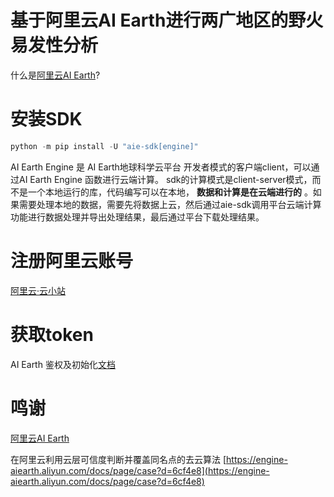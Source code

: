 # 基于阿里云AI Earth进行两广地区的野火易发性分析

什么是[阿里云AI Earth](https://engine-aiearth.aliyun.com/)?

# 安装SDK

```PowerShell
python -m pip install -U "aie-sdk[engine]"
```

AI Earth Engine 是 AI Earth地球科学云平台 开发者模式的客户端client，可以通过AI Earth Engine 函数进行云端计算。 sdk的计算模式是client-server模式，而不是一个本地运行的库，代码编写可以在本地， **数据和计算是在云端进行的** 。如果需要处理本地的数据，需要先将数据上云，然后通过aie-sdk调用平台云端计算功能进行数据处理并导出处理结果，最后通过平台下载处理结果。

# 注册阿里云账号

[阿里云·云小站](https://www.aliyun.com/minisite/goods?userCode=9k9dfqvv)

# 获取token
AI Earth 鉴权及初始化[文档](https://engine-aiearth.aliyun.com/docs/page/api?d=07f36f#heading-21:~:text=%E7%BC%96%E5%86%99%E4%BB%A3%E7%A0%81-,%E9%89%B4%E6%9D%83%E5%8F%8A%E5%88%9D%E5%A7%8B%E5%8C%96,-%E6%82%A8%E5%8F%AF%E4%BB%A5%E5%9F%BA%E4%BA%8E)

# 鸣谢

[阿里云AI Earth](https://engine-aiearth.aliyun.com/)

在阿里云利用云层可信度判断并覆盖同名点的去云算法
[https://engine-aiearth.aliyun.com/docs/page/case?d=6cf4e8](https://engine-aiearth.aliyun.com/docs/page/case?d=6cf4e8)
